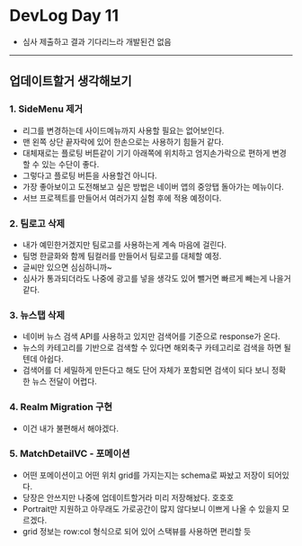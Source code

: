 # DevLog Day 11
- 심사 제출하고 결과 기다리느라 개발된건 없음

---
## 업데이트할거 생각해보기

### 1. SideMenu 제거
- 리그를 변경하는데 사이드메뉴까지 사용할 필요는 없어보인다.
- 맨 왼쪽 상단 끝자락에 있어 한손으로는 사용하기 힘들거 같다.
- 대체재로는 플로팅 버튼같이 기기 아래쪽에 위치하고 엄지손가락으로 편하게 변경할 수 있는 수단이 좋다.
- 그렇다고 플로팅 버튼을 사용할건 아니다.
- 가장 좋아보이고 도전해보고 싶은 방법은 네이버 앱의 중앙탭 돌아가는 메뉴이다.
- 서브 프로젝트를 만들어서 여러가지 실험 후에 적용 예정이다.

### 2. 팀로고 삭제
- 내가 예민한거겠지만 팀로고를 사용하는게 계속 마음에 걸린다.
- 팀명 한글화와 함께 팀컬러를 만들어서 팀로고를 대체할 예정.
- 글씨만 있으면 심심하니까~
- 심사가 통과되더라도 나중에 광고를 넣을 생각도 있어 뺄거면 빠르게 빼는게 나을거 같다.

### 3. 뉴스탭 삭제
- 네이버 뉴스 검색 API를 사용하고 있지만 검색어를 기준으로 response가 온다.
- 뉴스의 카테고리를 기반으로 검색할 수 있다면 해외축구 카테고리로 검색을 하면 될텐데 아쉽다.
- 검색어를 더 세밀하게 만든다고 해도 단어 자체가 포함되면 검색이 되다 보니 정확한 뉴스 전달이 어렵다.

### 4. Realm Migration 구현
- 이건 내가 불편해서 해야겠다.

### 5. MatchDetailVC - 포메이션
- 어떤 포메이션이고 어떤 위치 grid를 가지는지는 schema로 짜놨고 저장이 되어있다.
- 당장은 안쓰지만 나중에 업데이트할거라 미리 저장해놨다. 호호호
- Portrait만 지원하고 아무래도 가로공간이 많지 않다보니 이쁘게 나올 수 있을지 모르겠다.
- grid 정보는 row:col 형식으로 되어 있어 스택뷰를 사용하면 편리할 듯